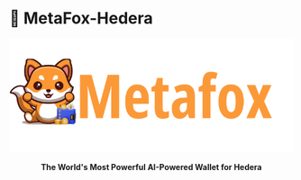 # 🦊 MetaFox-Hedera

<div align="center">

![MetaFox Logo](./apps/extension/public/assets/metafox-2.svg)

**The World's Most Powerful AI-Powered Wallet for Hedera**
